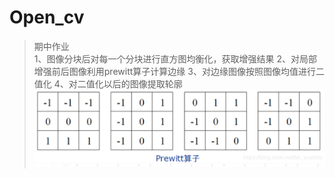# Open_cv
> 期中作业   
> 1、图像分块后对每一个分块进行直方图均衡化，获取增强结果
> 2、对局部增强前后图像利用prewitt算子计算边缘
> 3、对边缘图像按照图像均值进行二值化
> 4、对二值化以后的图像提取轮廓
![Image text](https://github.com/shiyuekitty/Open_cv/blob/master/image/1.png)
